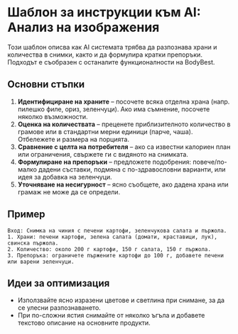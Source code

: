 # Шаблон за инструкции към AI: Анализ на изображения

Този шаблон описва как AI системата трябва да разпознава храни и количества в снимки, както и да формулира кратки препоръки. Подходът е съобразен с останалите функционалности на BodyBest.

## Основни стъпки
1. **Идентифициране на храните** – посочете всяка отделна храна (напр. пилешко филе, ориз, зеленчуци). Ако има съмнение, посочете няколко възможности.
2. **Оценка на количествата** – преценете приблизителното количество в грамове или в стандартни мерни единици (парче, чаша). Отбележете и размера на порцията.
3. **Сравнение с целта на потребителя** – ако са известни калориен план или ограничения, свържете ги с видяното на снимката.
4. **Формулиране на препоръки** – предложете подобрения: повече/по-малко дадени съставки, подмяна с по-здравословни варианти, или идея за добавка на зеленчуци.
5. **Уточняване на несигурност** – ясно съобщете, ако дадена храна или грамаж не може да се определи.

## Пример
```text
Вход: Снимка на чиния с печени картофи, зеленчукова салата и пържола.
1. Храни: печени картофи, зелена салата (домати, краставици, лук), свинска пържола.
2. Количество: около 200 г картофи, 150 г салата, 150 г пържола.
3. Препоръка: ограничете пържените картофи до 100 г, добавете печени или варени зеленчуци.
```

## Идеи за оптимизация
- Използвайте ясно изразени цветове и светлина при снимане, за да се улесни разпознаването.
- При по-сложни ястия снимайте от няколко ъгъла и добавете текстово описание на основните продукти.

